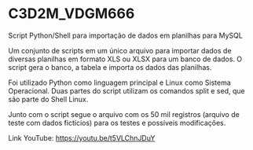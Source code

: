 # C3D2M_VDGM666
Script Python/Shell para importação de dados em planilhas para MySQL

Um conjunto de scripts em um único arquivo para importar dados de diversas planilhas em formato XLS ou XLSX para um banco de dados.
O script gera o banco, a tabela e importa os dados das planilhas.

Foi utilizado Python como linguagem principal e Linux como Sistema Operacional.
Duas partes do script utilizam os comandos split e sed, que são parte do Shell Linux.

Junto com o script segue o arquivo com os 50 mil registros (arquivo de teste com dados fictícios) para os testes e possíveis modificações.

Link YouTube: https://youtu.be/t5VLChnJDuY
